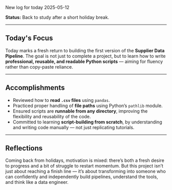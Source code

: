 New log for today 2025-05-12

**Status:** Back to study after a short holiday break.

---

## Today's Focus

Today marks a fresh return to building the first version of the **Supplier Data Pipeline**. The goal is not just to complete a project, but to learn how to write **professional, reusable, and readable Python scripts** — aiming for fluency rather than copy-paste reliance.

---

## Accomplishments

- Reviewed how to **read `.csv` files** using `pandas`.
- Practiced proper handling of **file paths** using Python’s `pathlib` module.
- Ensured scripts are **runnable from any directory**, improving the flexibility and reusability of the code.
- Committed to learning **script-building from scratch**, by understanding and writing code manually — not just replicating tutorials.

---

## Reflections

Coming back from holidays, motivation is mixed: there’s both a fresh desire to progress and a bit of struggle to restart momentum. But this project isn’t just about reaching a finish line — it’s about transforming into someone who can confidently and independently build pipelines, understand the tools, and think like a data engineer.
